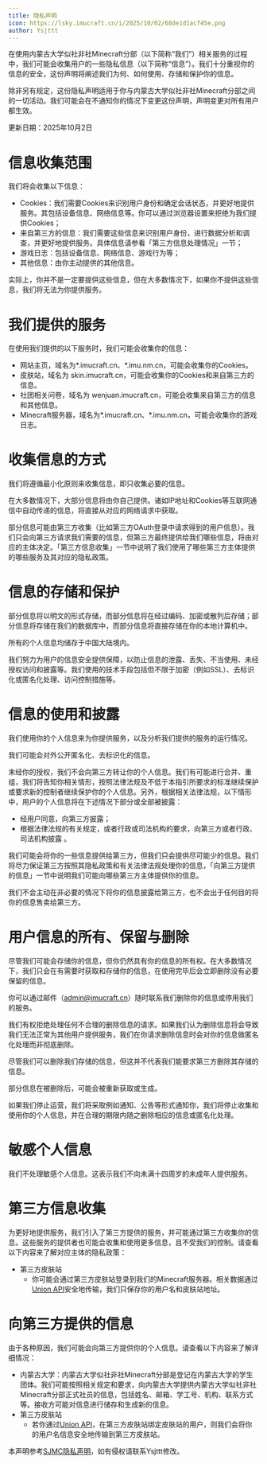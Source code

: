 ```yaml
---
title: 隐私声明
icon: https://lsky.imucraft.cn/i/2025/10/02/68de1d1acf45e.png
author: Ysjttt
---
```


在使用内蒙古大学似社非社Minecraft分部（以下简称“我们”）相关服务的过程中，我们可能会收集用户的一些隐私信息（以下简称“信息”）。我们十分重视你的信息的安全，这份声明将阐述我们为何、如何使用、存储和保护你的信息。

除非另有规定，这份隐私声明适用于你与内蒙古大学似社非社Minecraft分部之间的一切活动。我们可能会在不通知你的情况下变更这份声明，声明变更对所有用户都生效。

更新日期：2025年10月2日

# 信息收集范围

我们将会收集以下信息：

* Cookies：我们需要Cookies来识别用户身份和确定会话状态，并更好地提供服务。其包括设备信息、网络信息等。你可以通过浏览器设置来拒绝为我们提供Cookies；
* 来自第三方的信息：我们需要这些信息来识别用户身份，进行数据分析和调查，并更好地提供服务。具体信息请参看「第三方信息处理情况」一节；
* 游戏日志：包括设备信息、网络信息、游戏行为等；
* 其他信息：由你主动提供的其他信息。

实际上，你并不是一定要提供这些信息，但在大多数情况下，如果你不提供这些信息，我们将无法为你提供服务。

# 我们提供的服务

在使用我们提供的以下服务时，我们可能会收集你的信息：

* 网站主页，域名为\*.imucraft.cn、\*.imu.nm.cn，可能会收集你的Cookies。
* 皮肤站，域名为 skin.imucraft.cn，可能会收集你的Cookies和来自第三方的信息。
* 社团相关问卷，域名为 wenjuan.imucraft.cn，可能会收集来自第三方的信息和其他信息。
* Minecraft服务器，域名为\*.imucraft.cn、\*.imu.nm.cn，可能会收集你的游戏日志。

# 收集信息的方式

我们将遵循最小化原则来收集信息，即只收集必要的信息。

在大多数情况下，大部分信息将由你自己提供。诸如IP地址和Cookies等互联网通信中自动传递的信息，将直接从对应的网络请求中获取。

部分信息可能由第三方收集（比如第三方OAuth登录中请求得到的用户信息）。我们只会向第三方请求我们需要的信息，但第三方最终提供给我们哪些信息，将由对应的主体决定。「第三方信息收集」一节中说明了我们使用了哪些第三方主体提供的哪些服务及其对应的隐私政策。

# 信息的存储和保护

部分信息将以明文的形式存储，而部分信息将在经过编码、加密或散列后存储；部分信息将存储在我们的数据库中，而部分信息将直接存储在你的本地计算机中。

所有的个人信息均储存于中国大陆境内。

我们努力为用户的信息安全提供保障，以防止信息的泄露、丢失、不当使用、未经授权访问和披露等。我们使用的技术手段包括但不限于加密（例如SSL）、去标识化或匿名化处理、访问控制措施等。

# 信息的使用和披露

我们使用你的个人信息来为你提供服务，以及分析我们提供的服务的运行情况。

我们可能会对外公开匿名化、去标识化的信息。

末经你的授权，我们不会向第三方转让你的个人信息。我们有可能进行合并、重组，我们将告知你相关情形，按照法律法规及不低于本指引所要求的标准继续保护或要求新的控制者继续保护你的个人信息。另外，根据相关法律法规，以下情形中，用户的个人信息将在下述情况下部分或全部被披露：

* 经用户同意，向第三方披露；
* 根据法律法规的有关规定，或者行政或司法机构的要求，向第三方或者行政、司法机构披露 。

我们可能会将你的一些信息提供给第三方，但我们只会提供尽可能少的信息。我们将尽力保证第三方按照其隐私政策和有关法律法规处理你的信息，「向第三方提供的信息」一节中说明我们可能向哪些第三方主体提供你的信息。

我们不会主动在非必要的情况下将你的信息披露给第三方，也不会出于任何目的将你的信息售卖给第三方。

# 用户信息的所有、保留与删除

尽管我们可能会存储你的信息，但你仍然具有你的信息的所有权。在大多数情况下，我们只会在有需要时获取和存储你的信息，在使用完毕后会立即删除没有必要保留的信息。

你可以通过邮件（admin@imucraft.cn）随时联系我们删除你的信息或停用我们的服务。

我们有权拒绝处理任何不合理的删除信息的请求。如果我们认为删除信息将会导致我们无法正常为其他用户提供服务，我们在你请求删除信息时会对你的信息做匿名化处理而非彻底删除。

尽管我们可以删除我们存储的信息，但这并不代表我们能要求第三方删除其存储的信息。

部分信息在被删除后，可能会被重新获取或生成。

如果我们停止运营，我们将采取例如通知、公告等形式通知你，我们将停止收集和使用你的个人信息，并在合理的期限内随之删除相应的信息或匿名化处理。

# 敏感个人信息

我们不处理敏感个人信息。这表示我们不向未满十四周岁的未成年人提供服务。

# 第三方信息收集

为更好地提供服务，我们引入了第三方提供的服务，并可能通过第三方收集你的信息。这些服务的提供者也可能会收集和使用更多信息，且不受我们的控制。请查看以下内容来了解对应主体的隐私政策：

* 第三方皮肤站
  + 你可能会通过第三方皮肤站登录到我们的Minecraft服务器。相关数据通过[Union API](https://mc.sjtu.cn/wiki/Union)安全地传输，我们只保存你的用户名和皮肤站地址。

# 向第三方提供的信息

由于各种原因，我们可能会向第三方提供你的个人信息。请查看以下内容来了解详细情况：

* 内蒙古大学：内蒙古大学似社非社Minecraft分部是登记在内蒙古大学的学生团体。我们可能按照相关规定和要求，向内蒙古大学提供内蒙古大学似社非社Minecraft分部正式社员的信息，包括姓名、邮箱、学工号、机构、联系方式等。接收方可能对信息进行储存和生成新的信息。
* 第三方皮肤站
  + 若你通过[Union API](https://mc.sjtu.cn/wiki/Union)，在第三方皮肤站绑定皮肤站的用户，则我们会将你的用户名信息安全地传输到第三方皮肤站。

本声明参考[SJMC隐私声明](https://mc.sjtu.cn/privacy-announcement/)，如有侵权请联系Ysjttt修改。